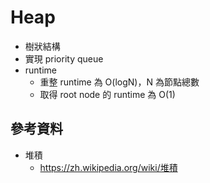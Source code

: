 # Heap

* 樹狀結構
* 實現 priority queue
* runtime
  * 重整 runtime 為 O(logN)，N 為節點總數
  * 取得 root node 的 runtime 為 O(1)

## 參考資料

* 堆積
  * https://zh.wikipedia.org/wiki/堆積